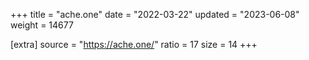 +++
title = "ache.one"
date = "2022-03-22"
updated = "2023-06-08"
weight = 14677

[extra]
source = "https://ache.one/"
ratio = 17
size = 14
+++
